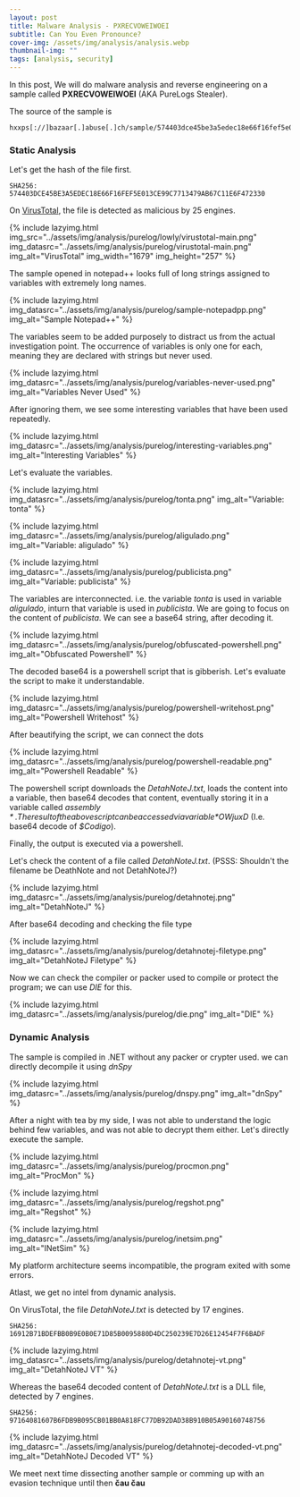 ```yaml
---
layout: post
title: Malware Analysis - PXRECVOWEIWOEI
subtitle: Can You Even Pronounce?
cover-img: /assets/img/analysis/analysis.webp
thumbnail-img: ""
tags: [analysis, security]
---
```

In this post, We will do malware analysis and reverse engineering on a sample called **PXRECVOWEIWOEI** (AKA PureLogs Stealer).

The source of the sample is

~~~
hxxps[://]bazaar[.]abuse[.]ch/sample/574403dce45be3a5edec18e66f16fef5e013ce99c7713479ab67c11e6f472330/#intel
~~~

### Static Analysis

Let's get the hash of the file first.

~~~
SHA256: 574403DCE45BE3A5EDEC18E66F16FEF5E013CE99C7713479AB67C11E6F472330
~~~

On [VirusTotal](https://www.virustotal.com/gui/file/574403dce45be3a5edec18e66f16fef5e013ce99c7713479ab67c11e6f472330/detection), the file is detected as malicious by 25 engines.

{% include lazyimg.html img_src="../assets/img/analysis/purelog/lowly/virustotal-main.png" img_datasrc="../assets/img/analysis/purelog/virustotal-main.png" img_alt="VirusTotal" img_width="1679" img_height="257" %}

The sample opened in notepad++ looks full of long strings assigned to variables with extremely long names.

{% include lazyimg.html img_datasrc="../assets/img/analysis/purelog/sample-notepadpp.png" img_alt="Sample Notepad++" %}

The variables seem to be added purposely to distract us from the actual investigation point. The occurrence of variables is only one for each, meaning they are declared with strings but never used.

{% include lazyimg.html img_datasrc="../assets/img/analysis/purelog/variables-never-used.png" img_alt="Variables Never Used" %}

After ignoring them, we see some interesting variables that have been used repeatedly. 

{% include lazyimg.html img_datasrc="../assets/img/analysis/purelog/interesting-variables.png" img_alt="Interesting Variables" %}

Let's evaluate the variables.

{% include lazyimg.html img_datasrc="../assets/img/analysis/purelog/tonta.png" img_alt="Variable: tonta" %}

{% include lazyimg.html img_datasrc="../assets/img/analysis/purelog/aligulado.png" img_alt="Variable: aligulado" %}

{% include lazyimg.html img_datasrc="../assets/img/analysis/purelog/publicista.png" img_alt="Variable: publicista" %}

The variables are interconnected. i.e. the variable *tonta* is used in variable *aligulado*, inturn that variable is used in *publicista*.
We are going to focus on the content of *publicista*. We can see a base64 string, after decoding it.

{% include lazyimg.html img_datasrc="../assets/img/analysis/purelog/obfuscated-powershell.png" img_alt="Obfuscated Powershell" %}

The decoded base64 is a powershell script that is gibberish. Let's evaluate the script to make it understandable.

{% include lazyimg.html img_datasrc="../assets/img/analysis/purelog/powershell-writehost.png" img_alt="Powershell Writehost" %}

After beautifying the script, we can connect the dots

{% include lazyimg.html img_datasrc="../assets/img/analysis/purelog/powershell-readable.png" img_alt="Powershell Readable" %}

The powershell script downloads the *DetahNoteJ.txt*, loads the content into a variable, then base64 decodes that content, eventually storing it in a variable called *$assembly*. The result of the above script can be accessed via variable *$OWjuxD* (I.e. base64 decode of *$Codigo*).

Finally, the output is executed via a powershell.

Let's check the content of a file called *DetahNoteJ.txt*. (PSSS: Shouldn't the filename be DeathNote and not DetahNoteJ?)

{% include lazyimg.html img_datasrc="../assets/img/analysis/purelog/detahnotej.png" img_alt="DetahNoteJ" %}

After base64 decoding and checking the file type

{% include lazyimg.html img_datasrc="../assets/img/analysis/purelog/detahnotej-filetype.png" img_alt="DetahNoteJ Filetype" %}

Now we can check the compiler or packer used to compile or protect the program; we can use *DIE* for this.

{% include lazyimg.html img_datasrc="../assets/img/analysis/purelog/die.png" img_alt="DIE" %}

### Dynamic Analysis

The sample is compiled in .NET without any packer or crypter used. we can directly decompile it using *dnSpy*

{% include lazyimg.html img_datasrc="../assets/img/analysis/purelog/dnspy.png" img_alt="dnSpy" %}

After a night with tea by my side, I was not able to understand the logic behind few variables, and was not able to decrypt them either. Let's directly execute the sample.

{% include lazyimg.html img_datasrc="../assets/img/analysis/purelog/procmon.png" img_alt="ProcMon" %}

{% include lazyimg.html img_datasrc="../assets/img/analysis/purelog/regshot.png" img_alt="Regshot" %}

{% include lazyimg.html img_datasrc="../assets/img/analysis/purelog/inetsim.png" img_alt="INetSim" %}

My platform architecture seems incompatible, the program exited with some errors. 

Atlast, we get no intel from dynamic analysis.

On VirusTotal, the file *DetahNoteJ.txt* is detected by 17 engines.

~~~
SHA256: 16912B71BDEFBB0B9E0B0E71D85B0095880D4DC250239E7D26E12454F7F6BADF
~~~

{% include lazyimg.html img_datasrc="../assets/img/analysis/purelog/detahnotej-vt.png" img_alt="DetahNoteJ VT" %}

Whereas the base64 decoded content of *DetahNoteJ.txt* is a DLL file, detected by 7 engines.

~~~
SHA256: 97164081607B6FDB9B095CB01BB0A818FC77DB92DAD38B910B05A90160748756
~~~

{% include lazyimg.html img_datasrc="../assets/img/analysis/purelog/detahnotej-decoded-vt.png" img_alt="DetahNoteJ Decoded VT" %}

We meet next time dissecting another sample or comming up with an evasion technique until then **čau čau**
































